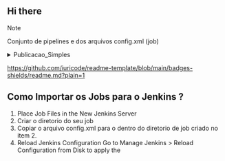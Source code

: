 ## Hi there



> [!NOTE]
> Conjunto de pipelines e dos arquivos config.xml (job) 

<details>

<summary>Publicacao_Simples</summary>

### Publicacao de BP e Schedule.

| Componente | Tipo
------------ | -------------
BP | BP
BP | BP
</details>


https://github.com/iuricode/readme-template/blob/main/badges-shields/readme.md?plain=1


## Como Importar os Jobs para o Jenkins ?

1. Place Job Files in the New Jenkins Server
2. Criar o diretorio do seu job
3. Copiar o arquivo config.xml para o dentro do diretorio de job criado no item 2.
4. Reload Jenkins Configuration
   Go to Manage Jenkins > Reload Configuration from Disk to apply the
